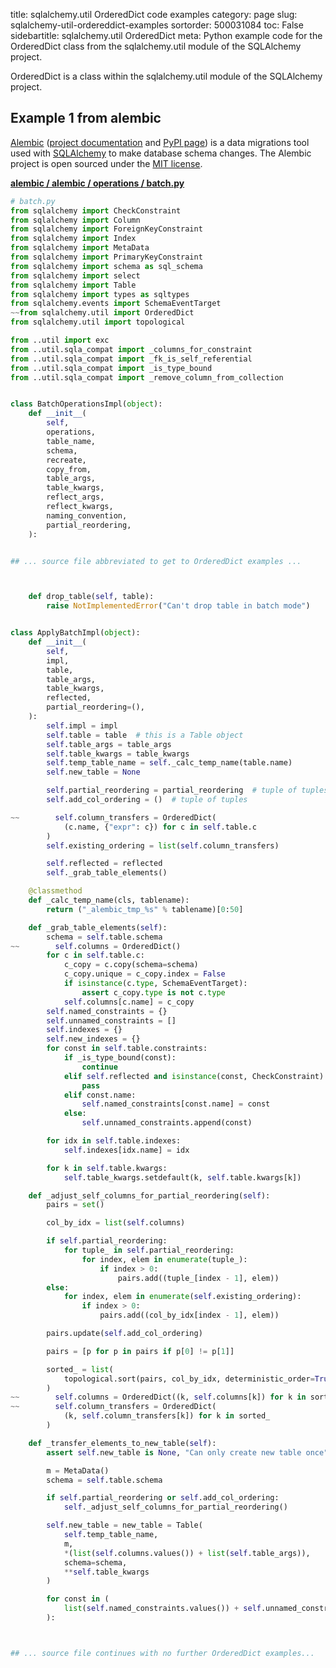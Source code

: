 title: sqlalchemy.util OrderedDict code examples
category: page
slug: sqlalchemy-util-ordereddict-examples
sortorder: 500031084
toc: False
sidebartitle: sqlalchemy.util OrderedDict
meta: Python example code for the OrderedDict class from the sqlalchemy.util module of the SQLAlchemy project.


OrderedDict is a class within the sqlalchemy.util module of the SQLAlchemy project.


## Example 1 from alembic
[Alembic](https://github.com/sqlalchemy/alembic)
([project documentation](https://alembic.sqlalchemy.org/) and
[PyPI page](https://pypi.org/project/alembic/))
is a data migrations tool used with [SQLAlchemy](/sqlalchemy.html) to make
database schema changes. The Alembic project is open sourced under the
[MIT license](https://github.com/sqlalchemy/alembic/blob/master/LICENSE).

[**alembic / alembic / operations / batch.py**](https://github.com/sqlalchemy/alembic/blob/master/alembic/operations/batch.py)

```python
# batch.py
from sqlalchemy import CheckConstraint
from sqlalchemy import Column
from sqlalchemy import ForeignKeyConstraint
from sqlalchemy import Index
from sqlalchemy import MetaData
from sqlalchemy import PrimaryKeyConstraint
from sqlalchemy import schema as sql_schema
from sqlalchemy import select
from sqlalchemy import Table
from sqlalchemy import types as sqltypes
from sqlalchemy.events import SchemaEventTarget
~~from sqlalchemy.util import OrderedDict
from sqlalchemy.util import topological

from ..util import exc
from ..util.sqla_compat import _columns_for_constraint
from ..util.sqla_compat import _fk_is_self_referential
from ..util.sqla_compat import _is_type_bound
from ..util.sqla_compat import _remove_column_from_collection


class BatchOperationsImpl(object):
    def __init__(
        self,
        operations,
        table_name,
        schema,
        recreate,
        copy_from,
        table_args,
        table_kwargs,
        reflect_args,
        reflect_kwargs,
        naming_convention,
        partial_reordering,
    ):


## ... source file abbreviated to get to OrderedDict examples ...



    def drop_table(self, table):
        raise NotImplementedError("Can't drop table in batch mode")


class ApplyBatchImpl(object):
    def __init__(
        self,
        impl,
        table,
        table_args,
        table_kwargs,
        reflected,
        partial_reordering=(),
    ):
        self.impl = impl
        self.table = table  # this is a Table object
        self.table_args = table_args
        self.table_kwargs = table_kwargs
        self.temp_table_name = self._calc_temp_name(table.name)
        self.new_table = None

        self.partial_reordering = partial_reordering  # tuple of tuples
        self.add_col_ordering = ()  # tuple of tuples

~~        self.column_transfers = OrderedDict(
            (c.name, {"expr": c}) for c in self.table.c
        )
        self.existing_ordering = list(self.column_transfers)

        self.reflected = reflected
        self._grab_table_elements()

    @classmethod
    def _calc_temp_name(cls, tablename):
        return ("_alembic_tmp_%s" % tablename)[0:50]

    def _grab_table_elements(self):
        schema = self.table.schema
~~        self.columns = OrderedDict()
        for c in self.table.c:
            c_copy = c.copy(schema=schema)
            c_copy.unique = c_copy.index = False
            if isinstance(c.type, SchemaEventTarget):
                assert c_copy.type is not c.type
            self.columns[c.name] = c_copy
        self.named_constraints = {}
        self.unnamed_constraints = []
        self.indexes = {}
        self.new_indexes = {}
        for const in self.table.constraints:
            if _is_type_bound(const):
                continue
            elif self.reflected and isinstance(const, CheckConstraint):
                pass
            elif const.name:
                self.named_constraints[const.name] = const
            else:
                self.unnamed_constraints.append(const)

        for idx in self.table.indexes:
            self.indexes[idx.name] = idx

        for k in self.table.kwargs:
            self.table_kwargs.setdefault(k, self.table.kwargs[k])

    def _adjust_self_columns_for_partial_reordering(self):
        pairs = set()

        col_by_idx = list(self.columns)

        if self.partial_reordering:
            for tuple_ in self.partial_reordering:
                for index, elem in enumerate(tuple_):
                    if index > 0:
                        pairs.add((tuple_[index - 1], elem))
        else:
            for index, elem in enumerate(self.existing_ordering):
                if index > 0:
                    pairs.add((col_by_idx[index - 1], elem))

        pairs.update(self.add_col_ordering)

        pairs = [p for p in pairs if p[0] != p[1]]

        sorted_ = list(
            topological.sort(pairs, col_by_idx, deterministic_order=True)
        )
~~        self.columns = OrderedDict((k, self.columns[k]) for k in sorted_)
~~        self.column_transfers = OrderedDict(
            (k, self.column_transfers[k]) for k in sorted_
        )

    def _transfer_elements_to_new_table(self):
        assert self.new_table is None, "Can only create new table once"

        m = MetaData()
        schema = self.table.schema

        if self.partial_reordering or self.add_col_ordering:
            self._adjust_self_columns_for_partial_reordering()

        self.new_table = new_table = Table(
            self.temp_table_name,
            m,
            *(list(self.columns.values()) + list(self.table_args)),
            schema=schema,
            **self.table_kwargs
        )

        for const in (
            list(self.named_constraints.values()) + self.unnamed_constraints
        ):



## ... source file continues with no further OrderedDict examples...

```

